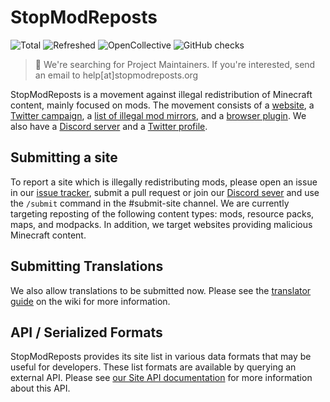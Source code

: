 StopModReposts
==============

![Total](https://img.shields.io/endpoint?url=https%3A%2F%2Fapi.stopmodreposts.org%2Fstats%2Ftotal.json)
![Refreshed](https://img.shields.io/endpoint?url=https%3A%2F%2Fapi.stopmodreposts.org%2Fstats%2Frefreshed.json)
![OpenCollective](https://opencollective.com/stopmodreposts/tiers/badge.svg)
![GitHub checks](https://badgen.net/github/checks/StopModReposts/Illegal-Mod-Sites)

> 👋 We're searching for Project Maintainers. If you're interested, send an email to help[at]stopmodreposts.org

StopModReposts is a movement against illegal redistribution of Minecraft content, mainly focused on mods. The movement consists of a [website](http://stopmodreposts.org/), a [Twitter campaign](https://twitter.com/search?q=%23StopModReposts&src=savs), a [list of illegal mod mirrors](http://git.io/jaBI), and a [browser plugin](https://stopmodreposts.org/extension). We also have a [Discord server](https://discord.gg/zg4tt2M) and a [Twitter profile](https://twitter.com/StopModReposts).

## Submitting a site
To report a site which is illegally redistributing mods, please open an issue in our [issue tracker](http://git.io/jaB7), submit a pull request or join our [Discord sever](https://discord.gg/zg4tt2M) and use the `/submit` command in the #submit-site channel. We are currently targeting reposting of the following content types: mods, resource packs, maps, and modpacks. In addition, we target websites providing malicious Minecraft content.

## Submitting Translations

We also allow translations to be submitted now. Please see the [translator guide](https://github.com/StopModReposts/Illegal-Mod-Sites/wiki/Translator-guide) on the wiki for more information.

## API / Serialized Formats

StopModReposts provides its site list in various data formats that may be useful for developers. These list formats are available by querying an external API. Please see [our Site API documentation](https://docs.stopmodreposts.org) for more information about this API.
